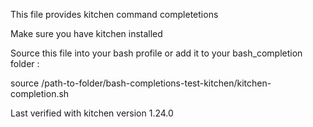 This file provides kitchen command completetions

Make sure you have kitchen installed

Source this file into your bash profile or add it to your bash_completion folder :

source /path-to-folder/bash-completions-test-kitchen/kitchen-completion.sh

Last verified with kitchen version 1.24.0

